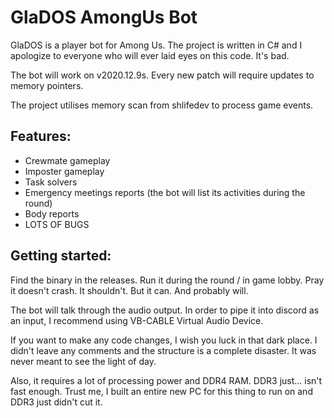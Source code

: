 # GlaDOS AmongUs Bot

GlaDOS is a player bot for Among Us. The project is written in C# and I apologize to everyone who will ever laid eyes on this code. It's bad. 

The bot will work on v2020.12.9s. Every new patch will require updates to memory pointers.

The project utilises memory scan from shlifedev to process game events.

## Features:
- Crewmate gameplay
- Imposter gameplay
- Task solvers
- Emergency meetings reports (the bot will list its activities during the round)
- Body reports
- LOTS OF BUGS

## Getting started:
Find the binary in the releases. Run it during the round / in game lobby. Pray it doesn't crash. It shouldn't. But it can. And probably will.

The bot will talk through the audio output. In order to pipe it into discord as an input, I recommend using VB-CABLE Virtual Audio Device.

If you want to make any code changes, I wish you luck in that dark place. I didn't leave any comments and the structure is a complete disaster. It was never meant to see the light of day.

Also, it requires a lot of processing power and DDR4 RAM. DDR3 just... isn't fast enough. Trust me, I built an entire new PC for this thing to run on and DDR3 just didn't cut it.
